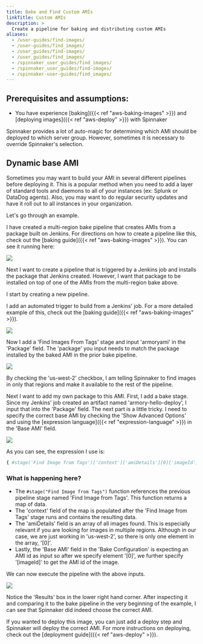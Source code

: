 ```yaml
---
title: Bake and Find Custom AMIs
linkTitle: Custom AMIs
description: >
  Create a pipeline for baking and distributing custom AMIs
aliases:
  - /user-guides/find-images/
  - /user-guides/find_images/
  - /user_guides/find-images/
  - /user_guides/find_images/
  - /spinnaker_user_guides/find_images/
  - /spinnaker_user_guides/find-images/
  - /spinnaker-user-guides/find_images/
---
```


## Prerequisites and assumptions:

- You have experience [baking]({{< ref "aws-baking-images" >}}) and [deploying images]({{< ref "aws-deploy" >}}) with Spinnaker

Spinnaker provides a lot of auto-magic for determining which AMI should be deployed to which server group. However, sometimes it is necessary to override Spinnaker's selection.

## Dynamic base AMI

Sometimes you may want to build your AMI in several different pipelines before deploying it. This is a popular method when you need to add a layer of standard tools and daemons to all of your instances (ex: Splunk or DataDog agents). Also, you may want to do regular security updates and have it roll out to all instances in your organization.

Let's go through an example.


I have created a multi-region bake pipeline that creates AMIs from a package built on Jenkins. For directions on how to create a pipeline like this, check out the [baking guide]({{< ref "aws-baking-images" >}}). You can see it running here:

![](/images/Image-2017-04-04-at-11.01.25-AM.png)


Next I want to create a pipeline that is triggered by a Jenkins job and installs the package that Jenkins created. However, I want that package to be installed on top of one of the AMIs from the multi-region bake above.


I start by creating a new pipeline.


I add an automated trigger to build from a Jenkins' job. For a more detailed example of this, check out the [baking guide]({{< ref "aws-baking-images" >}}).

![](/images/Image-2017-04-04-at-2.47.40-PM.png)


Now I add a 'Find Images From Tags' stage and input 'armoryami' in the 'Package' field. The 'package' you input needs to match the package installed by the baked AMI in the prior bake pipeline.

![](/images/Image-2017-04-04-at-2.40.14-PM.png)

By checking the 'us-west-2' checkbox, I am telling Spinnaker to find images in only that regions and make it available to the rest of the pipeline.


Next I want to add my own package to this AMI. First, I add a bake stage. Since my Jenkins' job created an artifact named 'armory-hello-deploy', I input that into the 'Package' field. The next part is a little tricky. I need to specify the correct base AMI by checking the 'Show Advanced Options' and using the [expression language]({{< ref "expression-language" >}}) in the 'Base AMI' field.


![](/images/Image-2017-04-04-at-3.03.22-PM.png)

As you can see, the expression I use is:

```bash
{ #stage('Find Image from Tags')['context']['amiDetails'][0]['imageId'] }
```

### What is happening here?

- The `#stage("Find Image from Tags")` function references the previous pipeline stage named 'Find Image from Tags'. This function returns a map of data.
- The 'context' field of the map is populated after the 'Find Image from Tags' stage runs and contains the resulting data.
- The 'amiDetails' field is an array of all images found. This is especially relevant if you are looking for images in multiple regions. Although in our case, we are just working in 'us-west-2', so there is only one element in the array, '[0]'.
- Lastly, the 'Base AMI' field in the 'Bake Configuration' is expecting an AMI id as input so after we specify element '[0]', we further specify '[imageId]' to get the AMI id of the image.


We can now execute the pipeline with the above inputs.

![](/images/Image-2017-04-04-at-3.22.17-PM.png)

Notice the 'Results' box in the lower right hand corner. After inspecting it and comparing it to the bake pipeline in the very beginning of the example, I can see that Spinnaker did indeed choose the correct AMI.

If you wanted to deploy this image, you can just add a deploy step and Spinnaker will deploy the correct AMI. For more instructions on deploying, check out the [deployment guide]({{< ref "aws-deploy" >}}).
